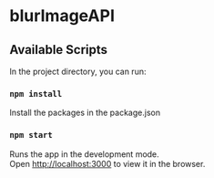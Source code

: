 # blurImageAPI


## Available Scripts

In the project directory, you can run:

### `npm install`
Install the packages in the package.json

### `npm start`

Runs the app in the development mode.<br>
Open [http://localhost:3000](http://localhost:3000) to view it in the browser.
